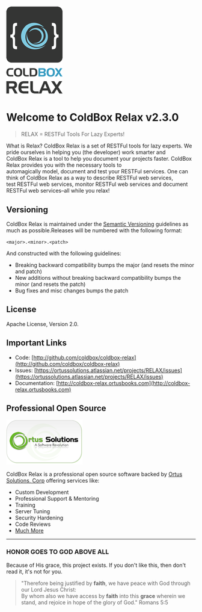 # ![](/images/relaxLogo150.png)

# Welcome to ColdBox Relax v2.3.0

> RELAX = RESTFul Tools For Lazy Experts!

What is Relax? ColdBox Relax is a set of RESTFul tools for lazy experts. We pride ourselves in helping you \(the developer\) work smarter and   
ColdBox Relax is a tool to help you document your projects faster. ColdBox Relax provides you with the necessary tools to   
automagically model, document and test your RESTFul services. One can think of ColdBox Relax as a way to describe RESTFul web services,   
test RESTFul web services, monitor RESTFul web services and document RESTFul web services–all while you relax!

## Versioning

ColdBox Relax is maintained under the [Semantic Versioning](http://semver.org) guidelines as much as possible.Releases will be numbered with the following format:

```
<major>.<minor>.<patch>
```

And constructed with the following guidelines:

* Breaking backward compatibility bumps the major \(and resets the minor and patch\)
* New additions without breaking backward compatibility bumps the minor \(and resets the patch\)
* Bug fixes and misc changes bumps the patch

## License

Apache License, Version 2.0.

## Important Links

* Code: [http://github.com/coldbox/coldbox-relax](http://github.com/coldbox/coldbox-relax)
* Issues: [https://ortussolutions.atlassian.net/projects/RELAX/issues](https://ortussolutions.atlassian.net/projects/RELAX/issues)
* Documentation: [http://coldbox-relax.ortusbooks.com](http://coldbox-relax.ortusbooks.com)

## Professional Open Source

![Ortus Solutions, Corp](images/ortussolutions_button.png)

ColdBox Relax is a professional open source software backed by [Ortus Solutions, Corp](http://www.ortussolutions.com/services) offering services like:

* Custom Development
* Professional Support & Mentoring
* Training
* Server Tuning
* Security Hardening
* Code Reviews
* [Much More](http://www.ortussolutions.com/services)

---

### HONOR GOES TO GOD ABOVE ALL

Because of His grace, this project exists. If you don't like this, then don't read it, it's not for you.

> "Therefore being justified by **faith**, we have peace with God through our Lord Jesus Christ:  
> By whom also we have access by **faith** into this **grace** wherein we stand, and rejoice in hope of the glory of God." Romans 5:5



